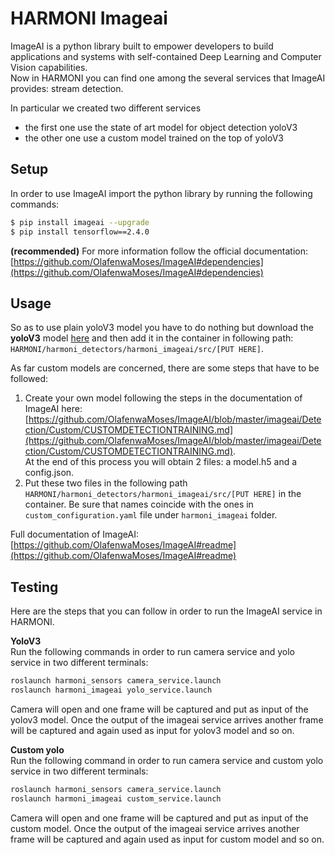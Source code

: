 # HARMONI Imageai


ImageAI is a python library built to empower developers to build applications and systems with self-contained Deep Learning and Computer Vision capabilities.  
Now in HARMONI you can find one among the several services that ImageAI provides: stream detection.  

In particular we created two different services

- the first one use the state of art model for object detection yoloV3 
- the other one use a custom model trained on the top of yoloV3

## Setup

In order to use ImageAI import the python library by running the following commands:

```bash 
$ pip install imageai --upgrade
$ pip install tensorflow==2.4.0
``` 

**(recommended)** For more information follow the official documentation: [https://github.com/OlafenwaMoses/ImageAI#dependencies](https://github.com/OlafenwaMoses/ImageAI#dependencies)

## Usage

So as to use plain yoloV3 model you have to do nothing but download the **yoloV3** model [here](https://github.com/OlafenwaMoses/ImageAI/releases/download/1.0/yolo.h5) and then add it in the container in following path: `HARMONI/harmoni_detectors/harmoni_imageai/src/[PUT HERE]`.

As far custom models are concerned, there are some steps that have to be followed:

1. Create your own model following the steps in the documentation of ImageAI here: [https://github.com/OlafenwaMoses/ImageAI/blob/master/imageai/Detection/Custom/CUSTOMDETECTIONTRAINING.md](https://github.com/OlafenwaMoses/ImageAI/blob/master/imageai/Detection/Custom/CUSTOMDETECTIONTRAINING.md).  
At the end of this process you will obtain 2 files: a model.h5 and a config.json. 
2. Put these two files in the following path  `HARMONI/harmoni_detectors/harmoni_imageai/src/[PUT HERE]` in the container. Be sure that names coincide with the ones in `custom_configuration.yaml` file under `harmoni_imageai` folder.

Full documentation of ImageAI: [https://github.com/OlafenwaMoses/ImageAI#readme](https://github.com/OlafenwaMoses/ImageAI#readme)


## Testing

Here are the steps that you can follow in order to run the ImageAI service in HARMONI.

**YoloV3**  
Run the following commands in order to run camera service and yolo service in two different terminals:

```  bash
roslaunch harmoni_sensors camera_service.launch
roslaunch harmoni_imageai yolo_service.launch
```

Camera will open and one frame will be captured and put as input of the yolov3 model. Once the output of the imageai service arrives another frame will be captured and again used as input for yolov3 model and so on.

**Custom yolo**  
Run the following command in order to run camera service and custom yolo service in two different terminals:

```  bash
roslaunch harmoni_sensors camera_service.launch
roslaunch harmoni_imageai custom_service.launch
```

Camera will open and one frame will be captured and put as input of the custom model. Once the output of the imageai service arrives another frame will be captured and again used as input for custom model and so on. 
